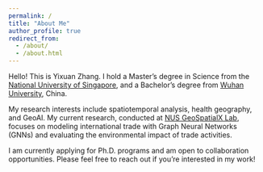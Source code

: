 ```yaml
---
permalink: /
title: "About Me"
author_profile: true
redirect_from: 
  - /about/
  - /about.html
---
```


Hello! This is Yixuan Zhang. I hold a Master’s degree in Science from the [National University of Singapore](https://fass.nus.edu.sg/geog/), and a Bachelor’s degree from [Wuhan University](https://sres.whu.edu.cn/), China.

My research interests include spatiotemporal analysis, health geography, and GeoAI. My current research, conducted at [NUS GeoSpatialX Lab](https://blog.nus.edu.sg/geospatialx/), focuses on modeling international trade with Graph Neural Networks (GNNs) and evaluating the environmental impact of trade activities.

I am currently applying for Ph.D. programs and am open to collaboration opportunities. Please feel free to reach out if you’re interested in my work!
